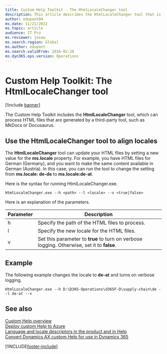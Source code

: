 ```yaml
---
title: Custom Help Toolkit - The HtmlLocaleChanger tool
description: This article describes the HtmlLocaleChanger tool that is included in the Custom Help Toolkit for finance and operations apps.
author: edupont04
ms.date: 11/21/2022
ms.topic: article
audience: IT Pro
ms.reviewer: josaw
ms.search.region: Global
ms.author: edupont
ms.search.validFrom: 2016-02-28
ms.dyn365.ops.version: Operations
---
```


# Custom Help Toolkit: The HtmlLocaleChanger tool

[!include [banner](../includes/banner.md)]

The Custom Help Toolkit includes the **HtmlLocaleChanger** tool, which can process HTML files that are generated by a third-party tool, such as MkDocs or Docusaurus.

## <a name="htmllocale"></a>Use the HtmlLocaleChanger tool to align locales

The **HtmlLocaleChanger** tool can update your HTML files by setting a new value for the **ms.locale** property. For example, you have HTML files for German (Germany), and you want to make the same content available in German (Austria). In this case, you can run the tool to change the setting from **ms.locale: de-de** to **ms.locale:de-at**.

Here is the syntax for running HtmlLocaleChanger.exe.

```
HtmlLocaleChanger.exe --h <path> --l <locale> --v <true|false>
```

Here is an explanation of the parameters.

| Parameter | Description |
|-----------|-------------|
| h | Specify the path of the HTML files to process. |
| l | Specify the new locale for the HTML files. |
| v | Set this parameter to **true** to turn on verbose logging. Otherwise, set it to **false**. |

## Example

The following example changes the locale to **de-at** and turns on verbose logging.

```
HtmlLocaleChanger.exe --h D:\D365-Operations\d365F-O\supply-chain\de --l de-at --v
```

## See also

[Custom Help overview](custom-help-overview.md)  
[Deploy custom Help to Azure](walkthrough-help-azure.md)  
[Language and locale descriptors in the product and in Help](language-locale.md)  
[Convert Dynamics AX custom Help for use in Dynamics 365](migrate-dynamicsax2012.md)


[!INCLUDE[footer-include](../../../includes/footer-banner.md)]
